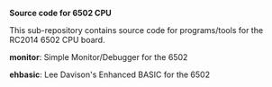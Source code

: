 <b>Source code for 6502 CPU</b>
<p>
This sub-repository contains source code for programs/tools for the RC2014 6502 CPU board.
<p>
<b>monitor</b>: Simple Monitor/Debugger for the 6502
<p>
<b>ehbasic</b>: Lee Davison's Enhanced BASIC for the 6502
<p>
